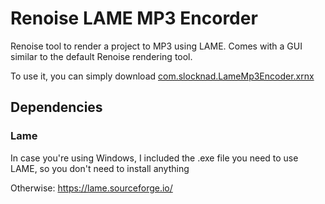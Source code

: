 # Renoise LAME MP3 Encorder

Renoise tool to render a project to MP3 using LAME. Comes with a GUI similar to the default Renoise rendering tool.

To use it, you can simply download [com.slocknad.LameMp3Encoder.xrnx](com.slocknad.LameMp3Encoder.xrnx)


## Dependencies

### Lame
 In case you're using Windows, I included the .exe file you need to use LAME, so you don't need to install anything
 
 Otherwise:
https://lame.sourceforge.io/
